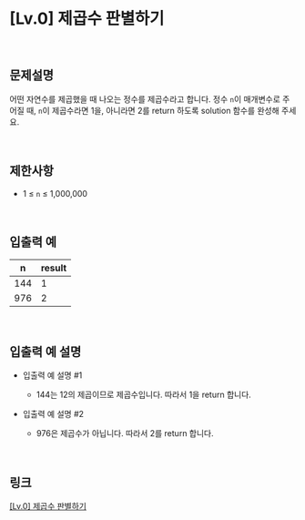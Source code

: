# [Lv.0] 제곱수 판별하기

<br>

## 문제설명
어떤 자연수를 제곱했을 때 나오는 정수를 제곱수라고 합니다. 정수 `n`이 매개변수로 주어질 때, `n`이 제곱수라면 1을, 아니라면 2를 return 하도록 solution 함수를 완성해 주세요.

<br>

## 제한사항
- 1 ≤ `n` ≤ 1,000,000

<br>

## 입출력 예
| n | result |
|---|---|
| 144 | 1 |
| 976 | 2 |

<br>

## 입출력 예 설명
- 입출력 예 설명 #1
    - 144는 12의 제곱이므로 제곱수입니다. 따라서 1을 return 합니다.

- 입출력 예 설명 #2
    - 976은 제곱수가 아닙니다. 따라서 2를 return 합니다.

<br>

## 링크
[[Lv.0] 제곱수 판별하기](https://school.programmers.co.kr/learn/courses/30/lessons/120909)
